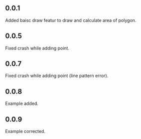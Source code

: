 ## 0.0.1

Added baisc draw featur to draw and calculate area of polygon.


## 0.0.5

Fixed crash while adding point.

## 0.0.7

Fixed crash while adding point (line pattern error).

## 0.0.8

Example added.

## 0.0.9

Example corrected.
